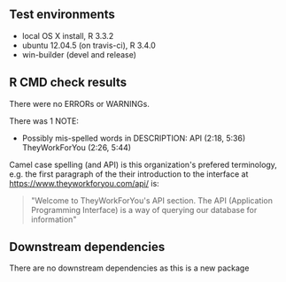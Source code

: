 ## Test environments

* local OS X install, R 3.3.2
* ubuntu 12.04.5 (on travis-ci), R 3.4.0
* win-builder (devel and release)

## R CMD check results

There were no ERRORs or WARNINGs.

There was 1 NOTE:

* Possibly mis-spelled words in DESCRIPTION:
    API (2:18, 5:36)
    TheyWorkForYou (2:26, 5:44)
  
Camel case spelling (and API) is this organization's prefered
terminology, e.g. the first paragraph of the their introduction to the
interface at https://www.theyworkforyou.com/api/ is: 

  > "Welcome to TheyWorkForYou's API section. The API (Application 
  > Programming Interface) is a way of querying our database for 
  > information"

## Downstream dependencies

There are no downstream dependencies as this is a new package

